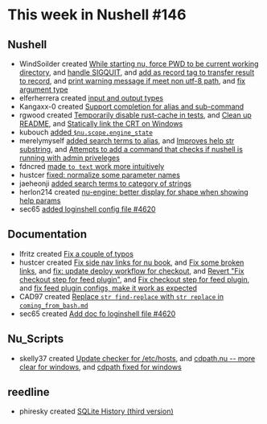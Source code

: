 # This week in Nushell #146


## Nushell


- WindSoilder created [While starting nu, force PWD to be current working directory](https://github.com/nushell/nushell/pull/5751), and [handle SIGQUIT](https://github.com/nushell/nushell/pull/5744), and [add as record tag to transfer result to record](https://github.com/nushell/nushell/pull/5736), and [print warning message if meet non utf-8 path](https://github.com/nushell/nushell/pull/5731), and [fix argument type](https://github.com/nushell/nushell/pull/5695)
- elferherrera created [input and output types](https://github.com/nushell/nushell/pull/5750)
- Kangaxx-0 created [Support completion for alias and sub-command](https://github.com/nushell/nushell/pull/5749)
- rgwood created [Temporarily disable rust-cache in tests](https://github.com/nushell/nushell/pull/5747), and [Clean up README](https://github.com/nushell/nushell/pull/5718), and [Statically link the CRT on Windows](https://github.com/nushell/nushell/pull/5717)
- kubouch [added `$nu.scope.engine_state`](https://github.com/nushell/nushell/pull/5739)
- merelymyself [added search terms to alias](https://github.com/nushell/nushell/pull/5737), and [Improves help str substring](https://github.com/nushell/nushell/pull/5730), and [Attempts to add a command that checks if nushell is running with admin priveleges](https://github.com/nushell/nushell/pull/5712)
- fdncred [made `to text` work more intuitively](https://github.com/nushell/nushell/pull/5733)
- hustcer [fixed: normalize some parameter names](https://github.com/nushell/nushell/pull/5725)
- jaeheonji [added search terms to category of strings](https://github.com/nushell/nushell/pull/5723)
- herlon214 created [nu-engine: better display for shape when showing help params](https://github.com/nushell/nushell/pull/5715)
- sec65 [added loginshell config file #4620](https://github.com/nushell/nushell/pull/5714)

## Documentation

- lfritz created [Fix a couple of typos](https://github.com/nushell/nushell.github.io/pull/492)
- hustcer created [Fix side nav links for nu book](https://github.com/nushell/nushell.github.io/pull/491), and [Fix some broken links](https://github.com/nushell/nushell.github.io/pull/490), and [fix: update deploy workflow for checkout](https://github.com/nushell/nushell.github.io/pull/487), and [Revert "Fix checkout step for feed plugin"](https://github.com/nushell/nushell.github.io/pull/486), and [Fix checkout step for feed plugin](https://github.com/nushell/nushell.github.io/pull/485), and [fix feed plugin configs, make it work as expected](https://github.com/nushell/nushell.github.io/pull/484)
- CAD97 created [Replace `str find-replace` with `str replace` in `coming_from_bash.md`](https://github.com/nushell/nushell.github.io/pull/489)
- sec65 created [Add doc fo loginshell file #4620](https://github.com/nushell/nushell.github.io/pull/488)

## Nu_Scripts

- skelly37 created [Update checker for /etc/hosts](https://github.com/nushell/nu_scripts/pull/249), and [cdpath.nu -- more clear for windows](https://github.com/nushell/nu_scripts/pull/248), and [cdpath fixed for windows](https://github.com/nushell/nu_scripts/pull/247)

## reedline

- phiresky created [SQLite History (third version)](https://github.com/nushell/reedline/pull/401)
